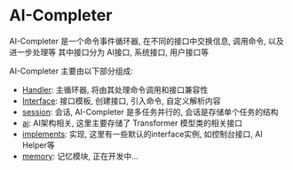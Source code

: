 # AI-Completer

AI-Completer 是一个命令事件循环器, 在不同的接口中交换信息, 调用命令, 以及进一步处理等
其中接口分为 AI接口, 系统接口, 用户接口等

AI-Completer 主要由以下部分组成:
- [Handler](handler.md): 主循环器, 将由其处理命令调用和接口兼容性
- [Interface](interface.md): 接口模板, 创建接口, 引入命令, 自定义解析内容
- [session](session.md): 会话, AI-Completer 是多任务并行的, 会话是存储单个任务的结构
- [ai](ai.md): AI架构相关, 这里主要存储了 Transformer 模型类的相关接口
- [implements](implements.md): 实现, 这里有一些默认的interface实例, 如控制台接口, AI Helper等
- [memory](memory.md): 记忆模块, 正在开发中...

